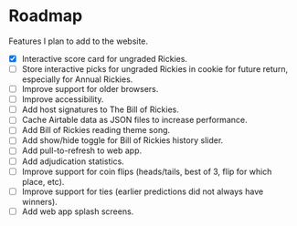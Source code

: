 # Roadmap

Features I plan to add to the website.

-   [x] Interactive score card for ungraded Rickies.
-   [ ] Store interactive picks for ungraded Rickies in cookie for future return, especially for Annual Rickies.
-   [ ] Improve support for older browsers.
-   [ ] Improve accessibility.
-   [ ] Add host signatures to The Bill of Rickies.
-   [ ] Cache Airtable data as JSON files to increase performance.
-   [ ] Add Bill of Rickies reading theme song.
-   [ ] Add show/hide toggle for Bill of Rickies history slider.
-   [ ] Add pull-to-refresh to web app.
-   [ ] Add adjudication statistics.
-   [ ] Improve support for coin flips (heads/tails, best of 3, flip for which place, etc).
-   [ ] Improve support for ties (earlier predictions did not always have winners).
-   [ ] Add web app splash screens.
